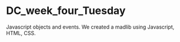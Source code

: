 # DC_week_four_Tuesday
Javascript objects and events.
We created a madlib using Javascript, HTML, CSS.
